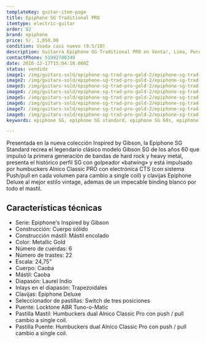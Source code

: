 ```yaml
---
templateKey: guitar-item-page
title: Epiphone SG Traditional PRO
itemtype: electric-guitar
order: 82
brand: epiphone
price: S/. 1,850.00
condition: Usada casi nuevo (9.5/10)
description: Guitarra Epiphone SG Traditional PRO en Venta!, Lima, Peru
contactPhone: 51992780348
date: 2016-12-17T15:04:10.000Z
status: vendido
image1: /img/guitars-sold/epiphone-sg-trad-pro-gold-2/epiphone-sg-trad-pro-gold-2-01-sold.jpg
image2: /img/guitars-sold/epiphone-sg-trad-pro-gold-2/epiphone-sg-trad-pro-gold-2-02-sold.jpg
image3: /img/guitars-sold/epiphone-sg-trad-pro-gold-2/epiphone-sg-trad-pro-gold-2-03-sold.jpg
image4: /img/guitars-sold/epiphone-sg-trad-pro-gold-2/epiphone-sg-trad-pro-gold-2-04-sold.jpg
image5: /img/guitars-sold/epiphone-sg-trad-pro-gold-2/epiphone-sg-trad-pro-gold-2-05-sold.jpg
image6: /img/guitars-sold/epiphone-sg-trad-pro-gold-2/epiphone-sg-trad-pro-gold-2-06-sold.jpg
image7: /img/guitars-sold/epiphone-sg-trad-pro-gold-2/epiphone-sg-trad-pro-gold-2-07-sold.jpg
image8: /img/guitars-sold/epiphone-sg-trad-pro-gold-2/epiphone-sg-trad-pro-gold-2-08-sold.jpg
keywords: epiphone SG, epiphone SG standard, epiphone SG 60s, epiphone sg traditional PRO, epiphone sg pro

---
```

Presentada en la nueva colección Inspired by Gibson, la Epiphone SG Standard recrea el legendario clásico modelo Gibson SG de los años 60 que impulsó la primera generación de bandas de hard rock y heavy metal, presenta el histórico perfil SG con golpeador «batwing» y está impulsado por humbuckers Alnico Classic PRO con electrónica CTS (con sistema Push/pull en cada volumen para cambio a single coil) y clavijas Epiphone Deluxe al mejor estilo vintage, ademas de un impecable binding blanco por todo el mastil.


## Características técnicas

* Serie: Epiphone's Inspired by Gibson
* Construcción: Cuerpo sólido
* Construcción mástil: Mástil encolado
* Color: Metallic Gold
* Número de cuerdas: 6
* Número de trastes: 22
* Escala: 24,75"
* Cuerpo: Caoba
* Mástil: Caoba
* Diapasón: Laurel Indio
* Inlays en el diapasón: Trapezoidales
* Clavijas: Epiphone Deluxe
* Seleccionador de pastillas: Switch de tres posiciones
* Puente: Locktone ABR Tuno-o-Matic
* Pastilla Mastil: Humbuckers dual Alnico Classic Pro con push / pull cambio a single coil.
* Pastilla Puente: Humbuckers dual Alnico Classic Pro con push / pull cambio a single coil.